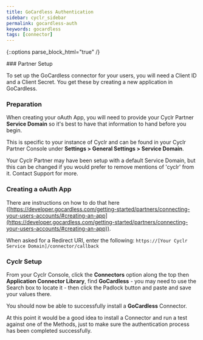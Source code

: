 ```yaml
---
title: GoCardless Authentication
sidebar: cyclr_sidebar
permalink: gocardless-auth
keywords: gocardless
tags: [connector]
---
```

{::options parse_block_html="true" /}
<section class="card">
### Partner Setup

To set up the GoCardless connector for your users, you will need a Client ID and a Client Secret.  You get these by creating a new application in GoCardless.  

### Preparation 

When creating your oAuth App, you will need to provide your Cyclr Partner **Service Domain** so it's best to have that information to hand before you begin.

This is specific to your instance of Cyclr and can be found in your Cyclr Partner Console under **Settings > General Settings > Service Domain**.

Your Cyclr Partner may have been setup with a default Service Domain, but this can be changed if you would prefer to remove mentions of 'cyclr' from it.  Contact Support for more.

### Creating a oAuth App

There are instructions on how to do that here ([https://developer.gocardless.com/getting-started/partners/connecting-your-users-accounts/#creating-an-app](https://developer.gocardless.com/getting-started/partners/connecting-your-users-accounts/#creating-an-app)).

When asked for a Redirect URI, enter the following: `https://[Your Cyclr Service Domain]/connector/callback`

### Cyclr Setup

From your Cyclr Console, click the **Connectors** option along the top then **Application Connector Library**, find **GoCardless** - you may need to use the Search box to locate it - then click the Padlock button and paste and save your values there.

You should now be able to successfully install a **GoCardless** Connector.

At this point it would be a good idea to install a Connector and run a test against one of the Methods, just to make sure the authentication process has been completed successfully.

</section>
